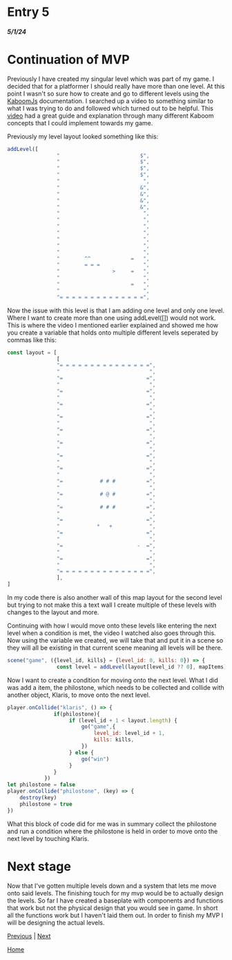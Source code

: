 # Entry 5
##### 5/1/24

# Continuation of MVP

Previously I have created my singular level which was part of my game. I decided that for a platformer I should really have more than one level. At this point I wasn't so sure how to create and go to different levels using the [KaboomJs](https://kaboomjs.com/#kaboom) documentation. I searched up a video to something similar to what I was trying to do and followed which turned out to be helpful. This [video](https://www.youtube.com/watch?v=37rASpfnCCM&t=2606s) had a great guide and explanation through many different Kaboom concepts that I could implement towards my game.

Previously my level layout looked something like this:

```js
addLevel([
                "                          $",
                "                          $",
                "                          $",
                "                          $",
                "                           ",
                "                          &",
                "                          &",
                "                          &",
                "                          &",
                "                           ",
                "                           ",
                "                           ",
                "                           ",
                "                           ",
                "                           ",
                "                           ",
                "        ^^             =   ",
                "        = = =              ",
                "                 >     =   ",
                "                           ",
                "                       =   ",
                "                           ",
                "= = = = = = = = = = = = = =",
```

Now the issue with this level is that I am adding one level and only one level. Where I want to create more than one using addLevel([]) would not work. This is where the video I mentioned earlier explained and showed me how you create a variable that holds onto multiple different levels seperated by commas like this:

```js
const layout = [
                [
                "= = = = = = = = = = = = = = =",
                "                             ",
                "=                           =",
                "                             ",
                "=                           =",
                "                             ",
                "=                           =",
                "                             ",
                "=                           =",
                "                             ",
                "=                           =",
                "                             ",
                "=                           =",
                "                             ",
                "=                           =",
                "                             ",
                "=                           =",
                "                             ",
                "=            # # #          =",
                "                             ",
                "=            # @ #          =",
                "                             ",
                "=            # # #          =",
                "                             ",
                "=                           =",
                "            *   +            ",
                "=                           =",
                "                             ",
                "=                        -  =",
                "                             ",
                "=                           =",
                "                             ",
                "= = = = = = = = = = = = = = =",
                ],
]
```

In my code there is also another wall of this map layout for the second level but trying to not make this a text wall I create multiple of these levels with changes to the layout and more.

Continuing with how I would move onto these levels like entering the next level when a condition is met, the video I watched also goes through this. Now using the variable we created, we will take that and put it in a scene so they will all be existing in that current scene meaning all levels will be there.

```js
scene("game", ({level_id, kills} = {level_id: 0, kills: 0}) => {
                const level = addLevel(layout[level_id ?? 0], mapItems)
```

Now I want to create a condition for moving onto the next level. What I did was add a item, the philostone, which needs to be collected and collide with another object, Klaris, to move onto the next level.


```js
player.onCollide("klaris", () => {
               if(philostone){
                    if (level_id + 1 < layout.length) {
                        go("game",{
                            level_id: level_id + 1,
				            kills: kills,
                        })
                    } else {
                        go("win")
                    }
               }
            })
let philostone = false
player.onCollide("philostone", (key) => {
    destroy(key)
    philostone = true
})
```
What this block of code did for me was in summary collect the philostone and run a condition where the philostone is held in order to move onto the next level by touching Klaris.

# Next stage

Now that I've gotten multiple levels down and a system that lets me move onto said levels. The finishing touch for my mvp would be to actually design the levels. So far I have created a baseplate with components and functions that work but not the physical design that you would see in game. In short all the functions work but I haven't laid them out. In order to finish my MVP I will be designing the actual levels.


[Previous](entry04.md) | [Next](entry06.md)

[Home](../README.md)